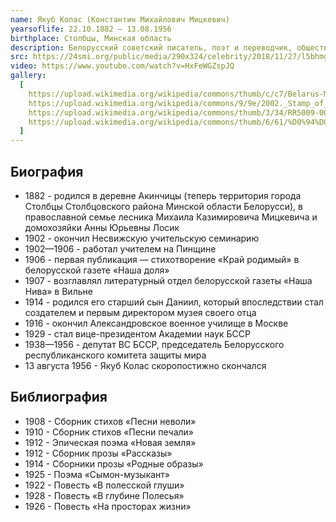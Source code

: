 ```yaml
---
name: Якуб Колас (Константин Михайлович Мицкевич)
yearsoflife: 22.10.1882 — 13.08.1956
birthplace: Столбцы, Минская область
description: Белорусский советский писатель, поэт и переводчик, общественный деятель
src: https://24smi.org/public/media/290x324/celebrity/2018/11/27/l5bhmgiuhvzk-iakub-kolas.jpg
video: https://www.youtube.com/watch?v=HxFeWGZspJQ
gallery:
  [
    https://upload.wikimedia.org/wikipedia/commons/thumb/c/c7/Belarus-Minsk-Yakub_Kolas_Square-2.jpg/800px-Belarus-Minsk-Yakub_Kolas_Square-2.jpg,
    https://upload.wikimedia.org/wikipedia/commons/9/9e/2002._Stamp_of_Belarus_0489.jpg,
    https://upload.wikimedia.org/wikipedia/commons/thumb/3/34/RR5009-0004R_BU_%D0%9F%D0%B8%D1%81%D0%B0%D1%82%D0%B5%D0%BB%D1%8C_%D0%AF%D0%BA%D1%83%D0%B1_%D0%9A%D0%BE%D0%BB%D0%B0%D1%81%2C_%D0%BA_110-%D0%BB%D0%B5%D1%82%D0%B8%D1%8E_%D1%81%D0%BE_%D0%B4%D0%BD%D1%8F_%D1%80%D0%BE%D0%B6%D0%B4%D0%B5%D0%BD%D0%B8%D1%8F.png/603px-RR5009-0004R_BU_%D0%9F%D0%B8%D1%81%D0%B0%D1%82%D0%B5%D0%BB%D1%8C_%D0%AF%D0%BA%D1%83%D0%B1_%D0%9A%D0%BE%D0%BB%D0%B0%D1%81%2C_%D0%BA_110-%D0%BB%D0%B5%D1%82%D0%B8%D1%8E_%D1%81%D0%BE_%D0%B4%D0%BD%D1%8F_%D1%80%D0%BE%D0%B6%D0%B4%D0%B5%D0%BD%D0%B8%D1%8F.png,
    https://upload.wikimedia.org/wikipedia/commons/thumb/6/61/%D0%94%D0%BE%D0%BC-%D0%BC%D1%83%D0%B7%D0%B5%D0%B9_%D0%AF%D0%BA%D1%83%D0%B1%D0%B0_%D0%9A%D0%BE%D0%BB%D0%B0%D1%81%D0%B0_%D0%B2_%D0%9F%D0%B8%D0%BD%D1%81%D0%BA%D0%B5.jpg/800px-%D0%94%D0%BE%D0%BC-%D0%BC%D1%83%D0%B7%D0%B5%D0%B9_%D0%AF%D0%BA%D1%83%D0%B1%D0%B0_%D0%9A%D0%BE%D0%BB%D0%B0%D1%81%D0%B0_%D0%B2_%D0%9F%D0%B8%D0%BD%D1%81%D0%BA%D0%B5.jpg,
  ]
---
```


## Биография

- 1882 - родился в деревне Акинчицы (теперь территория города Столбцы Столбцовского района Минской области Белорусси), в православной семье лесника Михаила Казимировича Мицкевича и домохозяйки Анны Юрьевны Лосик
- 1902 - окончил Несвижскую учительскую семинарию
- 1902—1906 - работал учителем на Пинщине
- 1906 - первая публикация — стихотворение «Край родимый» в белорусской газете «Наша доля»
- 1907 - возглавлял литературный отдел белорусской газеты «Наша Нива» в Вильне
- 1914 - родился его старший сын Даниил, который впоследствии стал создателем и первым директором музея своего отца
- 1916 - окончил Александровское военное училище в Москве
- 1929 - стал вице-президентом Академии наук БССР
- 1938—1956 - депутат ВС БССР, председатель Белорусского республиканского комитета защиты мира
- 13 августа 1956 - Якуб Колас скоропостижно скончался

## Библиография

- 1908 - Сборник стихов «Песни неволи»
- 1910 - Сборник стихов
  «Песни печали»
- 1912 - Эпическая поэма «Новая земля»
- 1912 - Сборник прозы «Рассказы»
- 1914 - Сборники прозы «Родные образы»
- 1925 - Поэма «Сымон-музыкант»
- 1922 - Повесть «В полесской глуши»
- 1928 - Повесть «В глубине Полесья»
- 1926 - Повесть «На просторах жизни»
